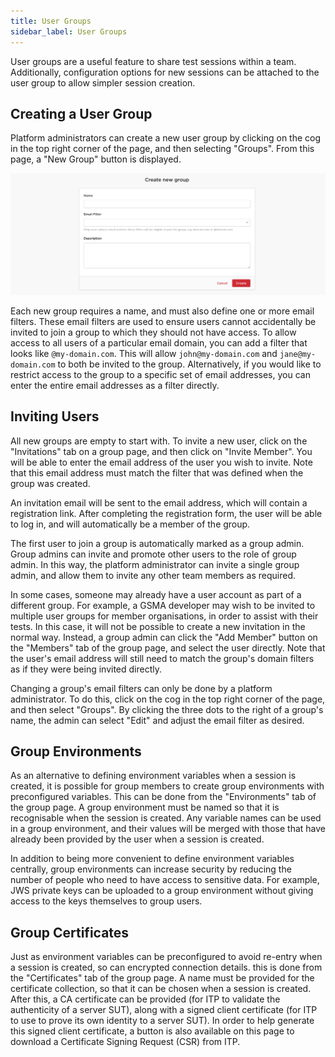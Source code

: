 ```yaml
---
title: User Groups
sidebar_label: User Groups
---
```


User groups are a useful feature to share test sessions within a team.
Additionally, configuration options for new sessions can be attached to the user
group to allow simpler session creation.

## Creating a User Group

Platform administrators can create a new user group by clicking on the cog in
the top right corner of the page, and then selecting "Groups". From this page, a
"New Group" button is displayed.

![New Group Form](/img/create-group.png)

Each new group requires a name, and must also define one or more email filters.
These email filters are used to ensure users cannot accidentally be invited to
join a group to which they should not have access. To allow access to all users
of a particular email domain, you can add a filter that looks like
`@my-domain.com`. This will allow `john@my-domain.com` and `jane@my-domain.com`
to both be invited to the group. Alternatively, if you would like to restrict
access to the group to a specific set of email addresses, you can enter the
entire email addresses as a filter directly.

## Inviting Users

All new groups are empty to start with. To invite a new user, click on the
"Invitations" tab on a group page, and then click on "Invite Member". You will
be able to enter the email address of the user you wish to invite. Note that
this email address must match the filter that was defined when the group was
created.

An invitation email will be sent to the email address, which will contain a
registration link. After completing the registration form, the user will be able
to log in, and will automatically be a member of the group.

The first user to join a group is automatically marked as a group admin. Group
admins can invite and promote other users to the role of group admin. In this
way, the platform administrator can invite a single group admin, and allow them
to invite any other team members as required.

In some cases, someone may already have a user account as part of a different
group. For example, a GSMA developer may wish to be invited to multiple user
groups for member organisations, in order to assist with their tests. In this
case, it will not be possible to create a new invitation in the normal way.
Instead, a group admin can click the "Add Member" button on the "Members" tab of
the group page, and select the user directly. Note that the user's email address
will still need to match the group's domain filters as if they were being
invited directly.

Changing a group's email filters can only be done by a platform administrator.
To do this, click on the cog in the top right corner of the page, and then
select "Groups". By clicking the three dots to the right of a group's name, the
admin can select "Edit" and adjust the email filter as desired.

## Group Environments

As an alternative to defining environment variables when a session is created,
it is possible for group members to create group environments with preconfigured
variables. This can be done from the "Environments" tab of the group page. A
group environment must be named so that it is recognisable when the session is
created. Any variable names can be used in a group environment, and their values
will be merged with those that have already been provided by the user when a
session is created.

In addition to being more convenient to define environment variables centrally,
group environments can increase security by reducing the number of people who
need to have access to sensitive data. For example, JWS private keys can be
uploaded to a group environment without giving access to the keys themselves to
group users.

## Group Certificates

Just as environment variables can be preconfigured to avoid re-entry when a
session is created, so can encrypted connection details. this is done from the
"Certificates" tab of the group page. A name must be provided for the
certificate collection, so that it can be chosen when a session is created.
After this, a CA certificate can be provided (for ITP to validate the
authenticity of a server SUT), along with a signed client certificate (for ITP
to use to prove its own identity to a server SUT). In order to help generate
this signed client certificate, a button is also available on this page to
download a Certificate Signing Request (CSR) from ITP.
